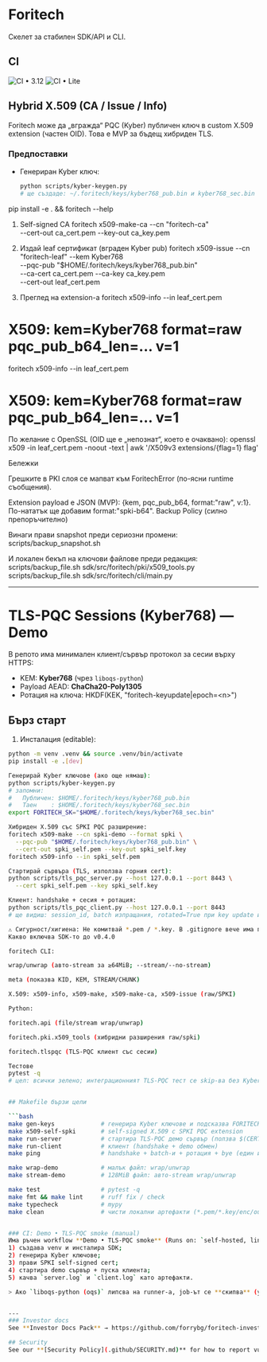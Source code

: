 # Foritech

Скелет за стабилен SDK/API и CLI.

## CI
![CI • 3.12](https://github.com/forrybg/foritech-secure-system/actions/workflows/ci.yml/badge.svg)
![CI • Lite](https://github.com/forrybg/foritech-secure-system/actions/workflows/ci-lite.yml/badge.svg)

## Hybrid X.509 (CA / Issue / Info)

Foritech може да „вгражда“ PQC (Kyber) публичен ключ в custom X.509 extension (частен OID). Това е MVP за бъдещ хибриден TLS.

### Предпоставки
- Генериран Kyber ключ:
  ```bash
  python scripts/kyber-keygen.py
  # ще създаде: ~/.foritech/keys/kyber768_pub.bin и kyber768_sec.bin

pip install -e . && foritech --help
1) Self-signed CA
foritech x509-make-ca --cn "foritech-ca" \
  --cert-out ca_cert.pem --key-out ca_key.pem

2) Издай leaf сертификат (вграден Kyber pub)
foritech x509-issue --cn "foritech-leaf" --kem Kyber768 \
  --pqc-pub "$HOME/.foritech/keys/kyber768_pub.bin" \
  --ca-cert ca_cert.pem --ca-key ca_key.pem \
  --cert-out leaf_cert.pem

3) Преглед на extension-а
foritech x509-info --in leaf_cert.pem
# X509: kem=Kyber768 format=raw pqc_pub_b64_len=... v=1

foritech x509-info --in leaf_cert.pem
# X509: kem=Kyber768 format=raw pqc_pub_b64_len=... v=1

По желание с OpenSSL (OID ще е „непознат“, което е очаквано):
openssl x509 -in leaf_cert.pem -noout -text | awk '/X509v3 extensions/{flag=1} flag'

Бележки

Грешките в PKI слоя се мапват към ForitechError (по-ясни runtime съобщения).

Extension payload е JSON (MVP): {kem, pqc_pub_b64, format:"raw", v:1}. По-нататък ще добавим format:"spki-b64".
Backup Policy (силно препоръчително)

Винаги прави snapshot преди сериозни промени:
scripts/backup_snapshot.sh

И локален бекъп на ключови файлове преди редакция:
scripts/backup_file.sh sdk/src/foritech/pki/x509_tools.py
scripts/backup_file.sh sdk/src/foritech/cli/main.py


---

# TLS-PQC Sessions (Kyber768) — Demo

В репото има минимален клиент/сървър протокол за сесии върху HTTPS:
- KEM: **Kyber768** (чрез `liboqs-python`)
- Payload AEAD: **ChaCha20-Poly1305**
- Ротация на ключа: HKDF(KEK, "foritech-keyupdate|epoch=\<n\>")

## Бърз старт

1) Инсталация (editable):
```bash
python -m venv .venv && source .venv/bin/activate
pip install -e .[dev]

Генерирай Kyber ключове (ако още нямаш):
python scripts/kyber-keygen.py
# запомни:
#   Публичен: $HOME/.foritech/keys/kyber768_pub.bin
#   Таен    : $HOME/.foritech/keys/kyber768_sec.bin
export FORITECH_SK="$HOME/.foritech/keys/kyber768_sec.bin"

Хибриден X.509 със SPKI PQC разширение:
foritech x509-make --cn spki-demo --format spki \
  --pqc-pub "$HOME/.foritech/keys/kyber768_pub.bin" \
  --cert-out spki_self.pem --key-out spki_self.key
foritech x509-info --in spki_self.pem

Стартирай сървъра (TLS, използва горния cert):
python scripts/tls_pqc_server.py --host 127.0.0.1 --port 8443 \
  --cert spki_self.pem --key spki_self.key

Клиент: handshake + сесия + ротация:
python scripts/tls_pqc_client.py --host 127.0.0.1 --port 8443
# ще видиш: session_id, batch изпращания, rotated=True при key update и OK ✅

⚠️ Сигурност/хигиена: Не комитвай *.pem / *.key. В .gitignore вече има правила.
Какво включва SDK-то до v0.4.0

foritech CLI:

wrap/unwrap (авто-stream за ≥64MiB; --stream/--no-stream)

meta (показва KID, KEM, STREAM/CHUNK)

X.509: x509-info, x509-make, x509-make-ca, x509-issue (raw/SPKI)

Python:

foritech.api (file/stream wrap/unwrap)

foritech.pki.x509_tools (хибридни разширения raw/spki)

foritech.tlspqc (TLS-PQC клиент със сесии)

Тестове
pytest -q
# цел: всички зелено; интеграционният TLS-PQC тест се skip-ва без Kyber ключове.


## Makefile бързи цели

```bash
make gen-keys             # генерира Kyber ключове и подсказва FORITECH_SK
make x509-self-spki       # self-signed X.509 с SPKI PQC extension
make run-server           # стартира TLS-PQC демо сървър (ползва $(CERT)/$(KEY))
make run-client           # клиент (handshake + demo обмен)
make ping                 # handshake + batch-и + ротация + bye (един изстрел)

make wrap-demo            # малък файл: wrap/unwrap
make stream-demo          # 128MiB файл: авто-stream wrap/unwrap

make test                 # pytest -q
make fmt && make lint     # ruff fix / check
make typecheck            # mypy
make clean                # чисти локални артефакти (*.pem/*.key/enc/out)


### CI: Demo • TLS-PQC smoke (manual)
Има ръчен workflow **Demo • TLS-PQC smoke** (Runs on: `self-hosted, linux`), който:
1) създава venv и инсталира SDK;
2) генерира Kyber ключове;
3) прави SPKI self-signed cert;
4) стартира demo сървър + пуска клиента;
5) качва `server.log` и `client.log` като артефакти.

> Ако `liboqs-python (oqs)` липсва на runner-а, job-ът се **скипва** (успешно), без да чупи таблото.


---
### Investor docs
See **Investor Docs Pack** → https://github.com/forrybg/foritech-investor-demo/tree/docs-pack

## Security
See our **[Security Policy](.github/SECURITY.md)** for how to report vulnerabilities, supported versions, scope, and response timelines.
